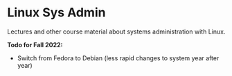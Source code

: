 # Linux Sys Admin

Lectures and other course material about systems administration with Linux.

**Todo for Fall 2022:**

- Switch from Fedora to Debian (less rapid changes to system year after year)
